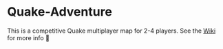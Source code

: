 # Quake-Adventure
This is a competitive Quake multiplayer map for 2-4 players.
See the [Wiki](https://github.com/ELHAPPY21/Quake-Adventure.wiki.git) for more info :rocket:
